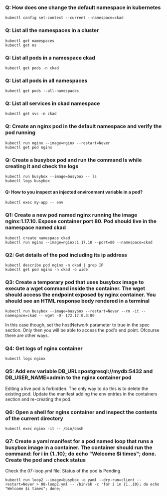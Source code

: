 ### Q: How does one change the default namespace in kubernetes
```
kubectl config set-context --current --namespace=ckad
```
### Q: List all the namespaces in a cluster
```
kubectl get namespaces
kubectl get ns
```
### Q: List all pods in a namespace ckad
```
kubectl get pods -n ckad
```
### Q: List all pods in all namespaces
```
kubectl get pods --all-namespaces
```
### Q: List all services in ckad namespace
```
kubectl get svc -n ckad
```
### Q: Create an nginx pod in the default namespace and verify the pod running
```
kubectl run nginx --image=nginx --restart=Never
kubectl get pod nginx
```
### Q: Create a busybox pod and run the command ls while creating it and check the logs
```
kubectl run busybox --image=busybox -- ls
kubectl logs busybox
```
#### Q: How to you inspect an injected environment variable in a pod?
```
kubectl exec my-app -- env
```


### Q1: Create a new pod named nginx running the image nginx:1.17.10. Expose container port 80. Pod should live in the namespace named ckad
```
kubectl create namespace ckad
kubectl run nginx --image=nginx:1.17.10 --port=80 --namespace=ckad
```

### Q2: Get details of the pod including its ip address
```
kubectl describe pod nginx -n ckad | grep IP
kubectl get pod nginx -n ckad -o wide
```

### Q3: Create a temporary pod that uses busybox image to execute a wget command inside the container. The wget should access the endpoint exposed by nginx container. You should see an HTML response body rendered in a terminal
```
kubectl run busybox --image=busybox --restart=Never --rm -it --namespace=ckad -- wget -O- 172.17.0.3:80
```
In this case though, set the hostNetwork parameter to true in the spec section. Only then you will be able to access the pod's end point. Ofcourse there are other ways.

### Q4: Get logs of nginx container
```
kubectl logs nginx
```

### Q5: Add env variable DB_URL=postgresql://mydb:5432 and DB_USER_NAME=admin to the nginx container pod
Editing a live pod is forbidden. The only way to do this is to delete the existing pod. Update the manifest adding the env entries in the containers section and re-creating the pod.

### Q6: Open a shell for nginx container and inspect the contents of the current directory
```
kubectl exec nginx -it -- /bin/bash
```

### Q7: Create a yaml manifest for a pod named loop that runs a busybox image in a container. The container should run the command: for i in {1..10}; do echo "Welcome $i times"; done. Create the pod and check status
Check the 07-loop.yml file. Status of the pod is Pending.
```
kubectl run loop2 --image=busybox -o yaml --dry-run=client --restart=Never > 08-loop2.yml -- /bin/sh -c 'for i in {1..10}; do echo "Welcome $i times"; done;'
```



